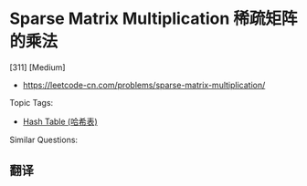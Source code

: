 # Sparse Matrix Multiplication 稀疏矩阵的乘法

[311] [Medium]

- https://leetcode-cn.com/problems/sparse-matrix-multiplication/

Topic Tags:

- [Hash Table (哈希表)](https://leetcode-cn.com/tag/hash-table/)

Similar Questions:

## 翻译
